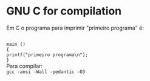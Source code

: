 # GNU C for compilation


<p>Em C o programa para imprimir "primeiro programa" é:</p>
<code>
main ()
{
printf("primeiro programa\n");
}
</code></pre>
Para compilar:
<code>	
gcc -ansi -Wall -pedantic -O3
</code></pre>
